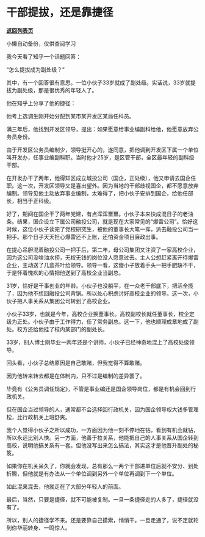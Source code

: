 # 干部提拔，还是靠捷径

[**返回列表页**](/gzh/费曼的小茶馆)

小懒自动备份，仅供查阅学习

我今天看了知乎一个话题回答：

  

“怎么提拔成为副处级？”

  

其中，有一个回答很有意思。一位小伙子33岁就成了副处级。实话说，33岁就提拔为副处级，那是很优秀的年轻人了。

  

他在知乎上分享了他的捷径：

  

他考上选调生刚开始分配到某市某开发区某局任科员。

  

满三年后，他找到开发区领导，提出：如果愿意给事业编副科给他，他愿意放弃公务员身份。

  

由于开发区公务员编制少，领导挺开心的，遂同意，把他调到开发区下属一个单位叫开发办，任事业编副科职。当时他才25岁，是区管干部，全区最年轻的副科级干部。

  

在开发办干了两年，他得知区成立城投公司（国企，正处级），他又申请去国企任职。这一次，开发区领导又是喜出望外。因为当地的干部歧视国企，都不愿意放弃编制。领导见他主动放弃事业编制，太难得了，把小伙子安排到国企，给他任部长，相当于正科级。

  

好了，期间在国企干了两年党建，有点浑浑噩噩。小伙子本来快成混日子的老油条。结果，国企设立下属公司融投公司，就是现在大家常见的“爆雷公司”。恰好这时候，这位小伙子读完了党校研究生，被他的董事长大笔一挥，派去融投公司当一把手。那个日子天天担心爆雷还不上账，还怕资金项目廉政出事。

  

在提心吊胆混着融投公司一把手后，第二年，母公司集团又注资了一家高校企业，因为这公司没啥油水捞，无权无钱的岗位没人愿意过去。主人公想赶紧离开待爆雷企业，主动送了几盒茶叶给领导。领导一看，这傻小子放着手头一把手肥缺不干，于是怀着愧疚的心情把他送到了高校企业当副总。

  

31岁，恰好是干事创业的年龄。小伙子也没躺平，在一众老干部底下，把活全揽了，因为他不想回融投公司背锅。所以处心积虑讨好高校企业的领导。这一次，小伙子把人事关系从集团公司转到了高校企业。

  

小伙子33岁，也就是今年，高校企业换董事长。高校副校长就任董事长，校企定级为正处。小伙子由于工作得力，任了常务副总。这一下，他也顺理成章地成了副处。校方还给他挂了校内某部门的副处长。

  

33岁，别人博士刚毕业一两年还是个讲师，小伙子已经神奇地混上了高校处级领导。

  

回头看，小伙子总结原因是自己敢赌，但我觉得不算敢赌。

  

因为他转来转去都是在体制内，只不过是编制的差异罢了。

  

毕竟有《公务员调任规定》，不管是事业编还是国企领导岗位，都是有机会回到行政机关。

  

但在国企当过领导的人，通常都不会选择回行政机关，因为国企领导权大钱多管理松，比行政机关上班舒爽。

  

我个人觉得小伙子之所以成功，一方面因为他一刻不停地在钻，看到有机会就钻，所以永远比别人快。另一方面，他善于拉关系，他能把自己的人事关系从国企转到高校，说明他搞关系有一套。但他没写出来怎么搞法，其实这才是他晋升副处的秘笈。

  

如果你在机关呆久了，你就会发现，总有那么一两个干部进单位后就不安分、到处折腾，但他就是有办法从一个单位调到另外一个单位再调到下一个单位。

  

如此混来混去，他就走在了大部分年轻人的前面。

  

最后，当然，只要是捷径，就不可能被复制。一旦一条捷径走的人多了，捷径就没有了。

  

所以，别人的捷径学不来。还是要靠自己摸索，悄悄干。一旦走通了，说不定就轮到你华丽转身、一鸣惊人。

